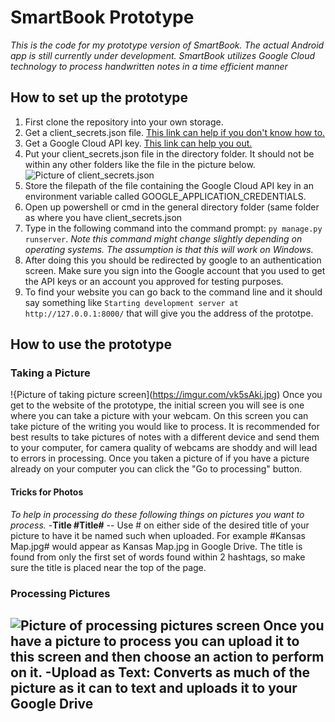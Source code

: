 # SmartBook Prototype
*This is the code for my prototype version of SmartBook. The actual Android app is still currently under development. SmartBook utilizes Google Cloud technology to process handwritten notes in a time efficient manner*
## How to set up the prototype
1) First clone the repository into your own storage. 
2) Get a client_secrets.json file. [This link can help if you don't know how to.](https://help.talend.com/r/en-US/7.2/google-drive/how-to-access-google-drive-using-client-secret-json-file-the)
3) Get a Google Cloud API key. [This link can help you out.](https://cloud.google.com/docs/authentication/api-keys#:~:text=To%20create%20an%20API%20key,displays%20your%20newly%20created%20key.)
4) Put your client_secrets.json file in the directory folder. It should not be within any other folders like the file in the picture below.
![Picture of client_secrets.json](https://imgur.com/BwGqyWe.jpg)
5) Store the filepath of the file containing the Google Cloud API key in an environment variable called GOOGLE_APPLICATION_CREDENTIALS.
6) Open up powershell or cmd in the general directory folder (same folder as where you have client_secrets.json
7) Type in the following command into the command prompt: `py manage.py runserver`. *Note this command might change slightly depending on operating systems. The assumption is that this will work on Windows.*
8) After doing this you should be redirected by google to an authentication screen. Make sure you sign into the Google account that you used to get the API keys or an account you approved for testing purposes.
9) To find your website you can go back to the command line and it should say something like `Starting development server at http://127.0.0.1:8000/` that will give you the address of the prototpe.

## How to use the prototype
### Taking a Picture
!{Picture of taking picture screen](https://imgur.com/vk5sAki.jpg)
Once you get to the website of the prototype, the initial screen you will see is one where you can take a picture with your webcam. On this screen you can take picture of the writing you would like to process. It is recommended for best results to take pictures of notes with a different device and send them to your computer, for camera quality of webcams are shoddy and will lead to errors in processing. Once you taken a picture of if you have a picture already on your computer you can click the "Go to processing" button.
#### Tricks for Photos
*To help in processing do these following things on pictures you want to process.*
-**Title #Title#**
-- Use # on either side of the desired title of your picture to have it be named such when uploaded. For example #Kansas Map.jpg#  would appear as Kansas Map.jpg in Google Drive. The title is found from only the first set of words found within 2 hashtags, so make sure the title is placed near the top of the page.

### Processing Pictures
![Picture of processing pictures screen](https://imgur.com/dYqZqYf.jpg)
Once you have a picture to process you can upload it to this screen and then choose an action to perform on it.
-**Upload as Text:** Converts as much of the picture as it can to text and uploads it to your Google Drive
-

